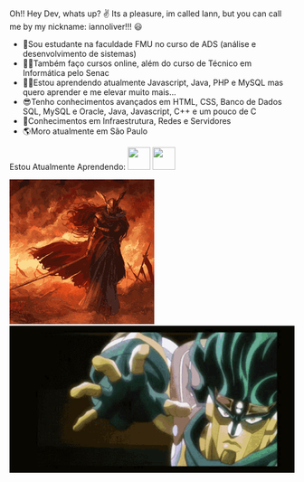 Oh!! Hey Dev, whats up? ✌
Its a pleasure, im called Iann, but you can call me by my nickname: iannoliver!!! 😃


- 🤠Sou estudante na faculdade FMU no curso de ADS (análise e desenvolvimento de sistemas)
- 🐱‍👓Também faço cursos online, além do curso de Técnico em Informática pelo Senac
- 🐱‍🏍Estou aprendendo atualmente Javascript, Java, PHP e MySQL mas quero aprender e me elevar muito mais...
- 😎Tenho conhecimentos avançados em HTML, CSS, Banco de Dados SQL, MySQL e Oracle, Java, Javascript, C++ e um pouco de C
- 👾Conhecimentos em Infraestrutura, Redes e Servidores
- 🌎Moro atualmente em São Paulo



Estou Atualmente Aprendendo:
 <img src="https://cdn.jsdelivr.net/gh/devicons/devicon/icons/adonisjs/adonisjs-original.svg" width="40" height="40"/> <img src="https://cdn.jsdelivr.net/gh/devicons/devicon/icons/css3/css3-original.svg" width="40" height="40"/>
          
          




![ ](https://github.com/iannoliver/iannoliver/blob/main/steamuserimages-a.akamaihd.net.gif)   ![ ](https://github.com/iannoliver/iannoliver/blob/main/ora-jojo.gif)


